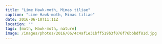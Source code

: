 ```yaml
---
title: "Lime Hawk-moth, Mimas tiliae"
caption: "Lime Hawk-moth, Mimas tiliae"
date: 2016-06-10T11:11Z
location: ""
tags: [moth, Hawk-moth, nature]
image: /images/photos/2016/06/4c4af1e31bff519b3f076f76bbbdf81d.jpg
---
```

